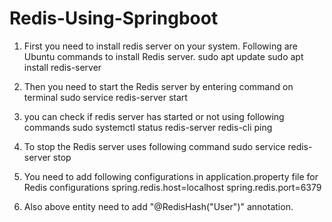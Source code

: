 # Redis-Using-Springboot
1) First you need to install redis server on your system. Following are Ubuntu commands to install Redis server.
     sudo apt update
     sudo apt install redis-server

2) Then you need to start the Redis server by entering command on terminal
     sudo service redis-server start
   
3) you can check if redis server has started or not using following commands
     sudo systemctl status redis-server
     redis-cli ping

4) To stop the Redis server uses following command
   sudo service redis-server stop

5) You need to add following configurations in application.property file for Redis configurations
     spring.redis.host=localhost
     spring.redis.port=6379

6) Also above entity need to add "@RedisHash("User")" annotation.
